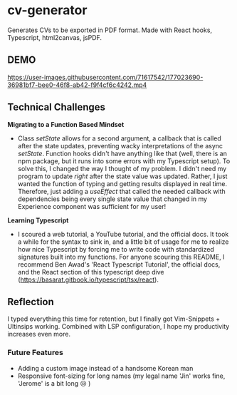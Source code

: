 # cv-generator
Generates CVs to be exported in PDF format. Made with React hooks, Typescript, 
html2canvas, jsPDF.

## DEMO

https://user-images.githubusercontent.com/71617542/177023690-36981bf7-bee0-46f8-ab42-f9f4cf6c4242.mp4

## Technical Challenges 

**Migrating to a Function Based Mindset** 

* Class *setState* allows for a second argument, a callback that is called 
after the state updates, preventing wacky interpretations of the async 
*setState*. Function hooks didn't have anything like that (well, there is 
an npm package, but it runs into some errors with my Typescript setup). 
To solve this, I changed the way I thought of my problem. I didn't need my 
program to update *right* after the state value was updated. Rather, I just 
wanted the function of typing and getting results displayed in real time. 
Therefore, just adding a *useEffect* that called the needed callback with 
dependencies being every single state value that changed in my Experience 
component was sufficient for my user! 

**Learning Typescript** 

* I scoured a web tutorial, a YouTube tutorial, and the official docs. It took a while for the syntax to sink in, 
and a little bit of usage for me to realize how nice Typescript by forcing me to write code with standardized 
signatures built into my functions. For anyone scouring this README, I recommend Ben Awad's 'React Typescript Tutorial', 
the official docs, and the React section of this typescript deep dive (https://basarat.gitbook.io/typescript/tsx/react). 

## Reflection 

I typed everything this time for retention, but I finally got Vim-Snippets + Ultinsips working. Combined with LSP configuration, I hope my productivity 
increases even more. 


### Future Features 

* Adding a custom image instead of a handsome Korean man 
* Responsive font-sizing for long names (my legal name 'Jin' works fine, 'Jerome' is a bit long :unamused: ) 


